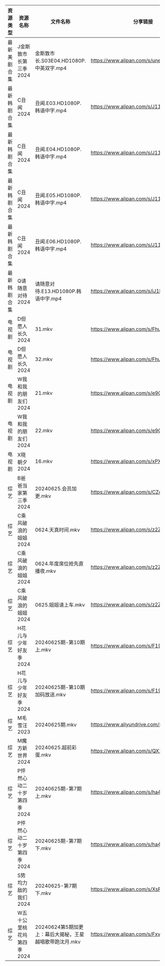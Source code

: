 | 资源类型   | 资源名称            | 文件名称                               | 分享链接                                      | 更新时间                |
| ------ | --------------- | ---------------------------------- | ----------------------------------------- | ------------------- |
| 最新美剧合集 | J金斯敦市长第三季2024   | 金斯敦市长.S03E04.HD1080P.中英双字.mp4      | https://www.alipan.com/s/uneR6vKvF2y      | 2024-06-25 12:08:58 |
| 最新韩剧合集 | C丑闻2024         | 丑闻.E03.HD1080P.韩语中字.mp4            | https://www.alipan.com/s/J114XwZcFVg      | 2024-06-25 08:08:40 |
| 最新韩剧合集 | C丑闻2024         | 丑闻.E04.HD1080P.韩语中字.mp4            | https://www.alipan.com/s/J114XwZcFVg      | 2024-06-25 08:08:40 |
| 最新韩剧合集 | C丑闻2024         | 丑闻.E05.HD1080P.韩语中字.mp4            | https://www.alipan.com/s/J114XwZcFVg      | 2024-06-25 08:08:40 |
| 最新韩剧合集 | C丑闻2024         | 丑闻.E06.HD1080P.韩语中字.mp4            | https://www.alipan.com/s/J114XwZcFVg      | 2024-06-25 08:08:39 |
| 最新韩剧合集 | Q请随意对待2024      | 请随意对待.E13.HD1080P.韩语中字.mp4         | https://www.alipan.com/s/iJ1hfG7FjwZ      | 2024-06-25 08:06:25 |
| 电视剧    | D但愿人长久2024      | 31.mkv                             | https://www.alipan.com/s/FhuZUhrsRyc      | 2024-06-25 00:05:17 |
| 电视剧    | D但愿人长久2024      | 32.mkv                             | https://www.alipan.com/s/FhuZUhrsRyc      | 2024-06-25 00:05:16 |
| 电视剧    | W我和我的朋友们2024    | 21.mkv                             | https://www.alipan.com/s/e9GsReG5oro      | 2024-06-25 14:06:58 |
| 电视剧    | W我和我的朋友们2024    | 22.mkv                             | https://www.alipan.com/s/e9GsReG5oro      | 2024-06-25 14:06:58 |
| 电视剧    | X晓朝夕2024        | 16.mkv                             | https://www.alipan.com/s/xPX4YgDfFos      | 2024-06-25 14:07:19 |
| 综艺     | B爸爸当家第三季2024    | 20240625.会员加更.mkv                  | https://www.alipan.com/s/CZcWZGAe35k      | 2024-06-25 16:07:29 |
| 综艺     | C乘风破浪的姐姐2024    | 0624.天真时间.mkv                      | https://www.alipan.com/s/z2ZQFhKX5nR      | 2024-06-25 14:07:35 |
| 综艺     | C乘风破浪的姐姐2024    | 0624.年度席位抢先直播夜.mkv                 | https://www.alipan.com/s/z2ZQFhKX5nR      | 2024-06-25 16:07:37 |
| 综艺     | C乘风破浪的姐姐2024    | 0625.姐姐请上车.mkv                     | https://www.alipan.com/s/z2ZQFhKX5nR      | 2024-06-25 14:07:35 |
| 综艺     | H花儿与少年好友季2024   | 20240625期-第10期上.mkv                | https://www.alipan.com/s/F192eKH9dMy      | 2024-06-25 16:07:52 |
| 综艺     | H花儿与少年好友季2024   | 20240625期-第10期加码放送.mkv             | https://www.alipan.com/s/F192eKH9dMy      | 2024-06-25 16:07:52 |
| 综艺     | M毛雪汪2023        | 20240625期.mkv                      | https://www.aliyundrive.com/s/asPqfgPRqAg | 2024-06-25 16:08:05 |
| 综艺     | M魔方新世界2024      | 20240625.超前彩蛋.mkv                  | https://www.alipan.com/s/QX27Hz4Mb8P      | 2024-06-25 16:08:21 |
| 综艺     | P怦然心动二十岁第四季2024 | 20240625期-第7期上.mkv                 | https://www.alipan.com/s/ha4xzKnmVsm      | 2024-06-25 16:08:34 |
| 综艺     | P怦然心动二十岁第四季2024 | 20240625期-第7期下.mkv                 | https://www.alipan.com/s/ha4xzKnmVsm      | 2024-06-25 16:08:28 |
| 综艺     | S势均力敌的我们2024    | 20240625-第7期下.mkv                  | https://www.alipan.com/s/XsFhEtje2h7      | 2024-06-25 14:08:18 |
| 综艺     | W五十公里桃花坞第四季2024 | 20240624第5期加更上：幕后大揭秘，王星越唱歌带跑沈月.mkv | https://www.alipan.com/s/FxvgZFoirza      | 2024-06-25 00:08:35 |
